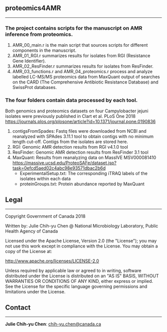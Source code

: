 ##  proteomics4AMR ## 
-----------
### The project contains scripts for the manuscript on AMR inference from proteomics.<br />
1. AMR_00_main.r is the main script that sources scripts for different components in the manuscript.<br />
2. AMR_01_RGI.r summarizes results for isolates from RGI (Resistance Gene Identifier).<br />
3. AMR_02_ResFinder.r summarizes results for isolates from ResFinder.<br />
4. AMR_03_functions.r and AMR_04_proteomics.r process and analyze labelled LC-MS/MS proteomics data from MaxQuant output of searches on the CARD (The Comprehensive Antibiotic Resistance Database) and SwissProt databases.<br />

### The four folders contain data processed by each tool. <br />
Both genomics and proteomics datasets on four Campylobacter jejuni isolates were previously published in Clart et al. PLoS One 2018 https://journals.plos.org/plosone/article?id=10.1371/journal.pone.0190836<br />
1. contigsFromSpades: Fastq files were downloaded from NCBI and reanalyzed with SPAdes 3.11.1 tool to obtain contigs with no minimum length cut-off. Contigs from the isolates are stored here.<br />
2. RGI: Genomic AMR detection results from RGI	v4.1.0 tool <br />
3. ResFinder: Genomic AMR detection results from ResFinder 3.1 tool <br />
4. MaxQuant: Results from reanalyzing data on MassIVE MSV000081410 https://massive.ucsd.edu/ProteoSAFe/dataset.jsp?task=0efcd5aed02c4abc98e93571dbac2b6d<br />
    - ExperimentalSetup.txt: The corresponding iTRAQ labels of the isolates within each data<br />
    - proteinGroups.txt: Protein abundance reported by MaxQuant <br />
    

## Legal ##
-----------

Copyright Government of Canada 2018

Written by: Julie Chih-yu Chen @ National Microbiology Laboratory, Public Health Agency of Canada

Licensed under the Apache License, Version 2.0 (the "License"); you may not use
this work except in compliance with the License. You may obtain a copy of the
License at:

http://www.apache.org/licenses/LICENSE-2.0

Unless required by applicable law or agreed to in writing, software distributed
under the License is distributed on an "AS IS" BASIS, WITHOUT WARRANTIES OR
CONDITIONS OF ANY KIND, either express or implied. See the License for the
specific language governing permissions and limitations under the License.

## Contact ##
-------------

**Julie Chih-yu Chen**: chih-yu.chen@canada.ca
 
